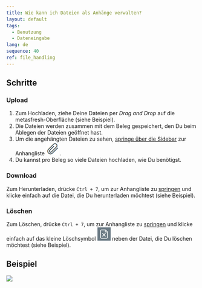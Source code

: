 ```yaml
---
title: Wie kann ich Dateien als Anhänge verwalten?
layout: default
tags:
  - Benutzung
  - Dateneingabe
lang: de
sequence: 40
ref: file_handling
---
```


## Schritte

### Upload
1. Zum Hochladen, ziehe Deine Dateien per *Drag and Drop* auf die metasfresh-Oberfläche (siehe Beispiel).
1. Die Dateien werden zusammen mit dem Beleg gespeichert, den Du beim Ablegen der Dateien geöffnet hast.
1. Um die angehängten Dateien zu sehen, [springe über die Sidebar](SpringezuBelegen) zur Anhangliste ![](assets/Attachment_clip.png).
1. Du kannst pro Beleg so viele Dateien hochladen, wie Du benötigst.

### Download
Zum Herunterladen, drücke `Ctrl + 7`, um zur Anhangliste zu [springen](SpringezuBelegen) und klicke einfach auf die Datei, die Du herunterladen möchtest (siehe Beispiel).

### Löschen
Zum Löschen, drücke `Ctrl + 7`, um zur Anhangliste zu [springen](SpringezuBelegen) und klicke einfach auf das kleine Löschsymbol ![](assets/delete_icon.png) neben der Datei, die Du löschen möchtest (siehe Beispiel).

## Beispiel

![](assets/Dateihandling_walkthrough.gif)
